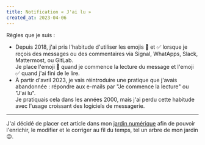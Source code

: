 ```yaml
---
title: Notification « J'ai lu »
created_at: 2023-04-06
---
```


Règles que je suis :

- Depuis 2018, j'ai pris l'habitude d'utiliser les emojis 👀 et ✅ lorsque je reçois des messages ou des commentaires via Signal, WhatApps, Slack, Mattermost, ou GitLab.  
  Je place l'emoji 👀 quand je commence la lecture du message et l'emoji ✅ quand j'ai fini de le lire.
- À partir d'avril 2023, je vais réintroduire une pratique que j'avais abandonnée : répondre aux e-mails par "Je commence la lecture" ou "J'ai lu".  
  Je pratiquais cela dans les années 2000, mais j'ai perdu cette habitude avec l'usage croissant des logiciels de messagerie.

---

J'ai décidé de placer cet article dans mon [jardin numérique](https://joelhooks.com/digital-garden) afin de pouvoir l'enrichir, le modifier et le corriger au fil du temps, tel un arbre de mon jardin 😉.
